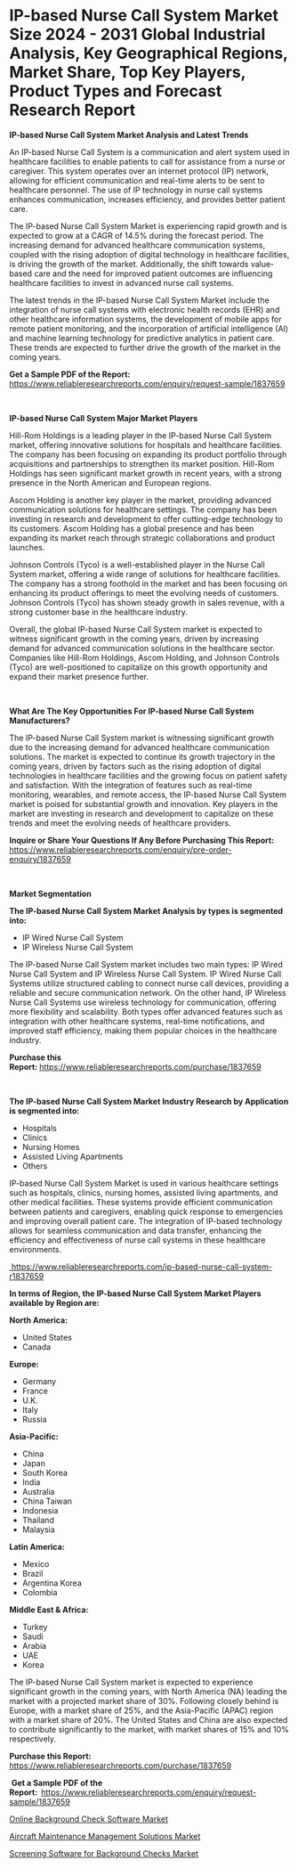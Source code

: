 <p><h1>IP-based Nurse Call System Market Size 2024 - 2031 Global Industrial Analysis, Key Geographical Regions, Market Share, Top Key Players, Product Types and Forecast Research Report</h1></p><p><strong>IP-based Nurse Call System Market Analysis and Latest Trends</strong></p>
<p><p>An IP-based Nurse Call System is a communication and alert system used in healthcare facilities to enable patients to call for assistance from a nurse or caregiver. This system operates over an internet protocol (IP) network, allowing for efficient communication and real-time alerts to be sent to healthcare personnel. The use of IP technology in nurse call systems enhances communication, increases efficiency, and provides better patient care.</p><p>The IP-based Nurse Call System Market is experiencing rapid growth and is expected to grow at a CAGR of 14.5% during the forecast period. The increasing demand for advanced healthcare communication systems, coupled with the rising adoption of digital technology in healthcare facilities, is driving the growth of the market. Additionally, the shift towards value-based care and the need for improved patient outcomes are influencing healthcare facilities to invest in advanced nurse call systems.</p><p>The latest trends in the IP-based Nurse Call System Market include the integration of nurse call systems with electronic health records (EHR) and other healthcare information systems, the development of mobile apps for remote patient monitoring, and the incorporation of artificial intelligence (AI) and machine learning technology for predictive analytics in patient care. These trends are expected to further drive the growth of the market in the coming years.</p></p>
<p><strong>Get a Sample PDF of the Report:&nbsp;</strong> <a href="https://www.reliableresearchreports.com/enquiry/request-sample/1837659">https://www.reliableresearchreports.com/enquiry/request-sample/1837659</a></p>
<p>&nbsp;</p>
<p><strong>IP-based Nurse Call System Major Market Players</strong></p>
<p><p>Hill-Rom Holdings is a leading player in the IP-based Nurse Call System market, offering innovative solutions for hospitals and healthcare facilities. The company has been focusing on expanding its product portfolio through acquisitions and partnerships to strengthen its market position. Hill-Rom Holdings has seen significant market growth in recent years, with a strong presence in the North American and European regions.</p><p>Ascom Holding is another key player in the market, providing advanced communication solutions for healthcare settings. The company has been investing in research and development to offer cutting-edge technology to its customers. Ascom Holding has a global presence and has been expanding its market reach through strategic collaborations and product launches.</p><p>Johnson Controls (Tyco) is a well-established player in the Nurse Call System market, offering a wide range of solutions for healthcare facilities. The company has a strong foothold in the market and has been focusing on enhancing its product offerings to meet the evolving needs of customers. Johnson Controls (Tyco) has shown steady growth in sales revenue, with a strong customer base in the healthcare industry.</p><p>Overall, the global IP-based Nurse Call System market is expected to witness significant growth in the coming years, driven by increasing demand for advanced communication solutions in the healthcare sector. Companies like Hill-Rom Holdings, Ascom Holding, and Johnson Controls (Tyco) are well-positioned to capitalize on this growth opportunity and expand their market presence further.</p></p>
<p>&nbsp;</p>
<p><strong>What Are The Key Opportunities For IP-based Nurse Call System Manufacturers?</strong></p>
<p><p>The IP-based Nurse Call System market is witnessing significant growth due to the increasing demand for advanced healthcare communication solutions. The market is expected to continue its growth trajectory in the coming years, driven by factors such as the rising adoption of digital technologies in healthcare facilities and the growing focus on patient safety and satisfaction. With the integration of features such as real-time monitoring, wearables, and remote access, the IP-based Nurse Call System market is poised for substantial growth and innovation. Key players in the market are investing in research and development to capitalize on these trends and meet the evolving needs of healthcare providers.</p></p>
<p><strong>Inquire or Share Your Questions If Any Before Purchasing This Report:</strong> <a href="https://www.reliableresearchreports.com/enquiry/pre-order-enquiry/1837659">https://www.reliableresearchreports.com/enquiry/pre-order-enquiry/1837659</a></p>
<p>&nbsp;</p>
<p><strong>Market Segmentation</strong></p>
<p><strong>The IP-based Nurse Call System Market Analysis by types is segmented into:</strong></p>
<p><ul><li>IP Wired Nurse Call System</li><li>IP Wireless Nurse Call System</li></ul></p>
<p><p>The IP-based Nurse Call System market includes two main types: IP Wired Nurse Call System and IP Wireless Nurse Call System. IP Wired Nurse Call Systems utilize structured cabling to connect nurse call devices, providing a reliable and secure communication network. On the other hand, IP Wireless Nurse Call Systems use wireless technology for communication, offering more flexibility and scalability. Both types offer advanced features such as integration with other healthcare systems, real-time notifications, and improved staff efficiency, making them popular choices in the healthcare industry.</p></p>
<p><strong>Purchase this Report:&nbsp;</strong><a href="https://www.reliableresearchreports.com/purchase/1837659">https://www.reliableresearchreports.com/purchase/1837659</a></p>
<p>&nbsp;</p>
<p><strong>The IP-based Nurse Call System Market Industry Research by Application is segmented into:</strong></p>
<p><ul><li>Hospitals</li><li>Clinics</li><li>Nursing Homes</li><li>Assisted Living Apartments</li><li>Others</li></ul></p>
<p><p>IP-based Nurse Call System Market is used in various healthcare settings such as hospitals, clinics, nursing homes, assisted living apartments, and other medical facilities. These systems provide efficient communication between patients and caregivers, enabling quick response to emergencies and improving overall patient care. The integration of IP-based technology allows for seamless communication and data transfer, enhancing the efficiency and effectiveness of nurse call systems in these healthcare environments.</p></p>
<p><a href="https://www.reliableresearchreports.com/ip-based-nurse-call-system-r1837659">&nbsp;https://www.reliableresearchreports.com/ip-based-nurse-call-system-r1837659</a></p>
<p><strong>In terms of Region, the IP-based Nurse Call System Market Players available by Region are:</strong></p>
<p>
    <p> <strong> North America: </strong>
        <ul>
            <li>United States</li>
            <li>Canada</li>
        </ul>
        </p> 
    <p> <strong> Europe: </strong>
        <ul>
            <li>Germany</li>
            <li>France</li>
            <li>U.K.</li>
            <li>Italy</li>
            <li>Russia</li>
        </ul>
        </p> 
    <p> <strong> Asia-Pacific: </strong>
        <ul>
            <li>China</li>
            <li>Japan</li>
            <li>South Korea</li>
            <li>India</li>
            <li>Australia</li>
            <li>China Taiwan</li>
            <li>Indonesia</li>
            <li>Thailand</li>
            <li>Malaysia</li>
        </ul>
        </p> 
    <p> <strong> Latin America: </strong>
        <ul>
            <li>Mexico</li>
            <li>Brazil</li>
            <li>Argentina Korea</li>
            <li>Colombia</li>
        </ul>
        </p> 
    <p> <strong> Middle East & Africa: </strong>
        <ul>
            <li>Turkey</li>
            <li>Saudi</li>
            <li>Arabia</li>
            <li>UAE</li>
            <li>Korea</li>
        </ul>
    </p>
    </p>
<p><p>The IP-based Nurse Call System market is expected to experience significant growth in the coming years, with North America (NA) leading the market with a projected market share of 30%. Following closely behind is Europe, with a market share of 25%, and the Asia-Pacific (APAC) region with a market share of 20%. The United States and China are also expected to contribute significantly to the market, with market shares of 15% and 10% respectively.</p></p>
<p><strong>Purchase this Report: </strong><a href="https://www.reliableresearchreports.com/purchase/1837659">https://www.reliableresearchreports.com/purchase/1837659</a></p>
<p>&nbsp;<strong>Get a Sample PDF of the Report:&nbsp;&nbsp;</strong><a href="https://www.reliableresearchreports.com/enquiry/request-sample/1837659">https://www.reliableresearchreports.com/enquiry/request-sample/1837659</a></p>
<p><strong></strong></p>
<p><p><a href="https://github.com/janetchuadff364/Market-Research-Report-List-1/blob/main/online-background-check-software-market.md">Online Background Check Software Market</a></p><p><a href="https://github.com/amirvaghari/Market-Research-Report-List-1/blob/main/aircraft-maintenance-management-solutions-market.md">Aircraft Maintenance Management Solutions Market</a></p><p><a href="https://github.com/btwcqfvq34/Market-Research-Report-List-1/blob/main/screening-software-for-background-checks-market.md">Screening Software for Background Checks Market</a></p></p>
